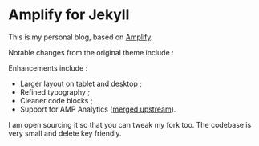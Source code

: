 Amplify for Jekyll
===

This is my personal blog, based on [Amplify](https://github.com/ageitgey/amplify).

Notable changes from the original theme include :

Enhancements include :

- Larger layout on tablet and desktop ;
- Refined typography ;
- Cleaner code blocks ;
- Support for AMP Analytics ([merged upstream](https://github.com/ageitgey/amplify/pull/20)).

I am open sourcing it so that you can tweak my fork too. The codebase is very small and delete key friendly.
